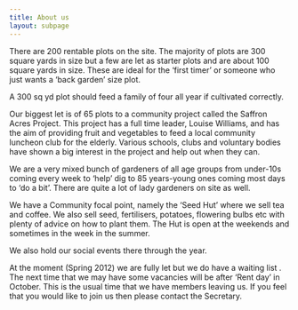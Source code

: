 ```yaml
---
title: About us
layout: subpage
---
```

There are 200 rentable plots on the site. The majority of plots are 300 square yards in size but a few are let as starter plots and are about 100 square yards in size. These are ideal for the ‘first timer’ or someone who just wants a ‘back garden’ size plot.
 
A 300 sq yd plot should feed a family of four all year if cultivated correctly.
 
Our biggest let is of 65 plots to a community project called the Saffron Acres Project. This project has a full time leader, Louise Williams, and has the aim of providing fruit and vegetables to feed a local community luncheon club for the elderly. Various schools, clubs and voluntary bodies have shown a big interest in the project and help out when they can.
 
We are a very mixed bunch of gardeners of all age groups from under-10s coming every week to ‘help’ dig to 85 years-young ones coming most days to ‘do a bit’. There are quite a lot of lady gardeners on site as well.
 
We have a Community focal point, namely the ‘Seed Hut’ where we sell tea and coffee. We also sell seed, fertilisers, potatoes, flowering bulbs etc with plenty of advice on how to plant them. The Hut is open at the weekends and sometimes in the week in the summer.
 
We also hold our social events there through the year.
 
At the moment (Spring 2012) we are fully let but we do have a waiting list . The next time that we may have some vacancies will be after ‘Rent day’ in October. This is the usual time that we have members leaving us. If you feel that you would like to join us then please contact the Secretary.